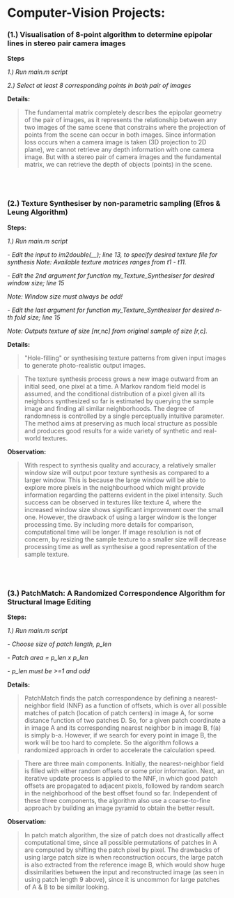 # Computer-Vision Projects:

### (1.) Visualisation of 8-point algorithm to determine epipolar lines in stereo pair camera images

__Steps__  

*1.) Run main.m script*  

*2.) Select at least 8 corresponding points in both pair of images*

**Details:**

> The fundamental matrix completely describes the epipolar geometry of the pair of images, as it represents the relationship between any two images of the same scene that constrains where the projection of points from the scene can occur in both images. Since information loss occurs when a camera image is taken (3D projection to 2D plane), we cannot retrieve any depth information with one camera image. But with a stereo pair of camera images and the fundamental matrix, we can retrieve the depth of objects (points) in the scene.

<br />
<br />

### (2.) Texture Synthesiser by non-parametric sampling (Efros & Leung Algorithm)

__Steps:__

*1.) Run main.m script*

*- Edit the input to im2double(__); line 13, to specify desired texture file for synthesis*
*Note: Available texture matrices ranges from t1 - t11.*

*- Edit the 2nd argument for function my_Texture_Synthesiser for desired window size; line 15*

*Note: Window size must always be odd!*

*- Edit the last argument for function my_Texture_Synthesiser for desired n-th fold size; line 15*

*Note: Outputs texture of size [n*r,n*c] from original sample of size [r,c].*
  
**Details:**

> "Hole-filling" or synthesising texture patterns from given input images to generate photo-realistic output images. 

> The texture synthesis process grows a new image outward from an initial seed, one pixel at a time. A Markov random field model is assumed, and the conditional distribution of a pixel given all its neighbors synthesized so far is
estimated by querying the sample image and finding all similar neighborhoods. The degree of randomness is controlled
by a single perceptually intuitive parameter. The method aims at preserving as much local structure as possible and
produces good results for a wide variety of synthetic and
real-world textures.

**Observation:**

> With respect to synthesis quality and accuracy, a relatively smaller window size will output poor texture synthesis as compared to a larger window. This is because the large window will be able to explore more pixels in the neighbourhood which might provide information regarding the patterns evident in the pixel intensity. Such success can be observed in textures like texture 4, where the increased window size shows significant improvement over the small one.
However, the drawback of using a larger window is the longer processing time. By including more details for comparison, computational time will be longer. If image resolution is not of concern, by resizing the sample texture to a smaller size will decrease processing time as well as synthesise a good representation of the sample texture.

<br />
<br />

### (3.) PatchMatch: A Randomized Correspondence Algorithm for Structural Image Editing

__Steps:__

*1.) Run main.m script*

*- Choose size of patch length, p_len*

*- Patch area = p_len x p_len*

*- p_len must be >=1 and odd*

**Details:**

> PatchMatch finds the patch correspondence by defining a nearest-neighbor field (NNF) as a function of offsets, which is over all possible matches of patch (location of patch centers) in image A, for some distance function of two patches D. So, for a given patch coordinate a in image A and its corresponding nearest neighbor b in image B, f(a) is simply b-a. However, if we search for every point in image B, the work will be too hard to complete. So the algorithm follows a randomized approach in order to accelerate the calculation speed. 

> There are three main components. Initially, the nearest-neighbor field is filled with either random offsets or some prior information. Next, an iterative update process is applied to the NNF, in which good patch offsets are propagated to adjacent pixels, followed by random search in the neighborhood of the best offset found so far. Independent of these three components, the algorithm also use a coarse-to-fine approach by building an image pyramid to obtain the better result.

**Observation:**

> In patch match algorithm, the size of patch does not drastically affect computational time, since all possible permutations of patches in A are computed by shifting the patch pixel by pixel. The drawbacks of using large patch size is when reconstruction occurs, the large patch is also extracted from the reference image B, which would show huge
dissimilarities between the input and reconstructed image (as seen in using patch length 9 above), since it is uncommon for large patches of A & B to be similar looking.



